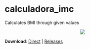 # calculadora_imc

Calculates BMI through given values

<p align="center">
    <img src="https://user-images.githubusercontent.com/44736064/67031966-04cb7680-f0e9-11e9-8aa4-e80eea285ecb.gif">
</p>

**Download**: [Direct](https://github.com/g-otn/flutter-16-apps-course/releases/download/section-13/calculo_imc.apk) | [Releases](https://github.com/g-otn/flutter-16-apps-course/releases/tag/section-13)
